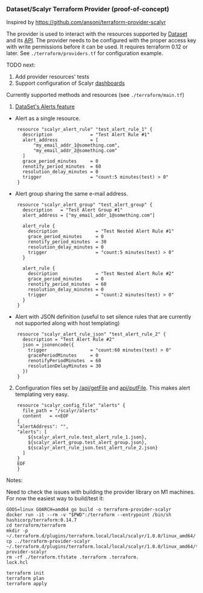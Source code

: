 ### Dataset/Scalyr Terraform Provider (proof-of-concept)

Inspired by https://github.com/ansoni/terraform-provider-scalyr

The provider is used to interact with the resources supported by [Dataset](https://www.dataset.com) and its [API](https://app.scalyr.com/help/api). The provider needs to be configured with the proper access key with write permissions before it can be used. It requires terraform 0.12 or later. See `./terraform/providers.tf` for configuration example.

TODO next:
1. Add provider resources' tests 
2. Support configuration of Scalyr [dashboards](https://app.scalyr.com/help/dashboards#editingjson) 

Currently supported methods and resources (see `./terraform/main.tf`)
1. [DataSet's Alerts feature](https://app.scalyr.com/help/alerts)
    
  - Alert as a single resource.
```
    resource "scalyr_alert_rule" "test_alert_rule_1" {
      description              = "Test Alert Rule #1"
      alert_address            = [
          "my_email_addr_1@something.com",
          "my_email_addr_2@something.com"
      ]
      grace_period_minutes     = 0
      renotify_period_minutes  = 60
      resolution_delay_minutes = 0
      trigger                  = "count:5 minutes(test) > 0"
    }
```
  - Alert group sharing the same e-mail address.
   
```
    resource "scalyr_alert_group" "test_alert_group" {
      description   = "Test Alert Group #1"
      alert_address = ["my_email_addr_1@something.com"]

      alert_rule {
        description              = "Test Nested Alert Rule #1"
        grace_period_minutes     = 0
        renotify_period_minutes  = 30
        resolution_delay_minutes = 0
        trigger                  = "count:5 minutes(test) > 0"
      }

      alert_rule {
        description              = "Test Nested Alert Rule #2"
        grace_period_minutes     = 0
        renotify_period_minutes  = 60
        resolution_delay_minutes = 0
        trigger                  = "count:2 minutes(test) > 0"
      }
    }
```
  - Alert with JSON definition (useful to set silence rules that are currently not supported along with host templating)
```
    resource "scalyr_alert_rule_json" "test_alert_rule_2" {
      description = "Test Alert Rule #2"
      json = jsonencode({
        trigger                = "count:60 minutes(test) > 0"
        gracePeriodMinutes     = 0
        renotifyPeriodMinutes  = 60
        resolutionDelayMinutes = 30
      })
    }
```
2. Configuration files set by [/api/getFile](https://app.scalyr.com/help/api#getFile) and [api/putFile](https://app.scalyr.com/help/api#putFile). This makes alert templating very easy.

```
    resource "scalyr_config_file" "alerts" {
      file_path = "/scalyr/alerts"
      content   = <<EOF
    {
    "alertAddress": "",
    "alerts": [
        ${scalyr_alert_rule.test_alert_rule_1.json},
        ${scalyr_alert_group.test_alert_group.json},
        ${scalyr_alert_rule_json.test_alert_rule_2.json}
      ]
    }
    EOF
    }

```

Notes:

Need to check the issues with building the provider library on M1 machines.
For now the easiest way to build/test it:
```
GOOS=linux GOARCH=amd64 go build -o terraform-provider-scalyr
docker run -it --rm -v "$PWD":/terraform --entrypoint /bin/sh hashicorp/terraform:0.14.7
cd terraform/terraform
mkdir -p ~/.terraform.d/plugins/terraform.local/local/scalyr/1.0.0/linux_amd64/
cp ../terraform-provider-scalyr ~/.terraform.d/plugins/terraform.local/local/scalyr/1.0.0/linux_amd64/terraform-provider-scalyr
rm -rf ./terraform.tfstate .terraform .terraform.
lock.hcl

terraform init
terraform plan
terraform apply 
```
